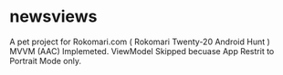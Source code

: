 # newsviews
A pet project for Rokomari.com ( Rokomari Twenty-20 Android Hunt )
MVVM (AAC) Implemeted. ViewModel Skipped becuase App Restrit to Portrait Mode only.
